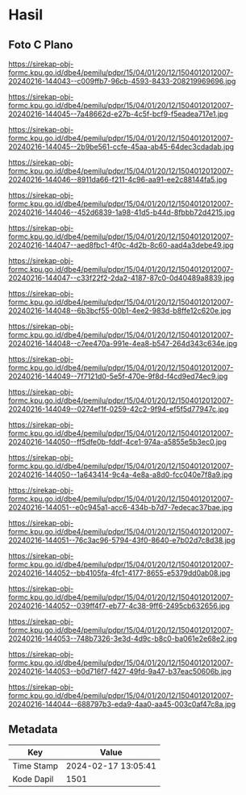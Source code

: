 # Hasil

## Foto C Plano

https://sirekap-obj-formc.kpu.go.id/dbe4/pemilu/pdpr/15/04/01/20/12/1504012012007-20240216-144043--c009ffb7-96cb-4593-8433-208219969696.jpg

https://sirekap-obj-formc.kpu.go.id/dbe4/pemilu/pdpr/15/04/01/20/12/1504012012007-20240216-144045--7a48662d-e27b-4c5f-bcf9-f5eadea717e1.jpg

https://sirekap-obj-formc.kpu.go.id/dbe4/pemilu/pdpr/15/04/01/20/12/1504012012007-20240216-144045--2b9be561-ccfe-45aa-ab45-64dec3cdadab.jpg

https://sirekap-obj-formc.kpu.go.id/dbe4/pemilu/pdpr/15/04/01/20/12/1504012012007-20240216-144046--8911da66-f211-4c96-aa91-ee2c88144fa5.jpg

https://sirekap-obj-formc.kpu.go.id/dbe4/pemilu/pdpr/15/04/01/20/12/1504012012007-20240216-144046--452d6839-1a98-41d5-b44d-8fbbb72d4215.jpg

https://sirekap-obj-formc.kpu.go.id/dbe4/pemilu/pdpr/15/04/01/20/12/1504012012007-20240216-144047--aed8fbc1-4f0c-4d2b-8c60-aad4a3debe49.jpg

https://sirekap-obj-formc.kpu.go.id/dbe4/pemilu/pdpr/15/04/01/20/12/1504012012007-20240216-144047--c33f22f2-2da2-4187-87c0-0d40489a8839.jpg

https://sirekap-obj-formc.kpu.go.id/dbe4/pemilu/pdpr/15/04/01/20/12/1504012012007-20240216-144048--6b3bcf55-00b1-4ee2-983d-b8ffe12c620e.jpg

https://sirekap-obj-formc.kpu.go.id/dbe4/pemilu/pdpr/15/04/01/20/12/1504012012007-20240216-144048--c7ee470a-991e-4ea8-b547-264d343c634e.jpg

https://sirekap-obj-formc.kpu.go.id/dbe4/pemilu/pdpr/15/04/01/20/12/1504012012007-20240216-144049--7f7121d0-5e5f-470e-9f8d-f4cd9ed74ec9.jpg

https://sirekap-obj-formc.kpu.go.id/dbe4/pemilu/pdpr/15/04/01/20/12/1504012012007-20240216-144049--0274ef1f-0259-42c2-9f94-ef5f5d77947c.jpg

https://sirekap-obj-formc.kpu.go.id/dbe4/pemilu/pdpr/15/04/01/20/12/1504012012007-20240216-144050--ff5dfe0b-fddf-4ce1-974a-a5855e5b3ec0.jpg

https://sirekap-obj-formc.kpu.go.id/dbe4/pemilu/pdpr/15/04/01/20/12/1504012012007-20240216-144050--1a643414-9c4a-4e8a-a8d0-fcc040e7f8a9.jpg

https://sirekap-obj-formc.kpu.go.id/dbe4/pemilu/pdpr/15/04/01/20/12/1504012012007-20240216-144051--e0c945a1-acc6-434b-b7d7-7edecac37bae.jpg

https://sirekap-obj-formc.kpu.go.id/dbe4/pemilu/pdpr/15/04/01/20/12/1504012012007-20240216-144051--76c3ac96-5794-43f0-8640-e7b02d7c8d38.jpg

https://sirekap-obj-formc.kpu.go.id/dbe4/pemilu/pdpr/15/04/01/20/12/1504012012007-20240216-144052--bb4105fa-4fc1-4177-8655-e5379dd0ab08.jpg

https://sirekap-obj-formc.kpu.go.id/dbe4/pemilu/pdpr/15/04/01/20/12/1504012012007-20240216-144052--039ff4f7-eb77-4c38-9ff6-2495cb632656.jpg

https://sirekap-obj-formc.kpu.go.id/dbe4/pemilu/pdpr/15/04/01/20/12/1504012012007-20240216-144053--748b7326-3e3d-4d9c-b8c0-ba061e2e68e2.jpg

https://sirekap-obj-formc.kpu.go.id/dbe4/pemilu/pdpr/15/04/01/20/12/1504012012007-20240216-144053--b0d716f7-f427-49fd-9a47-b37eac50606b.jpg

https://sirekap-obj-formc.kpu.go.id/dbe4/pemilu/pdpr/15/04/01/20/12/1504012012007-20240216-144044--688797b3-eda9-4aa0-aa45-003c0af47c8a.jpg


## Metadata

| Key        | Value               |
| ---------- | ------------------- |
| Time Stamp | 2024-02-17 13:05:41 |
| Kode Dapil | 1501                |



